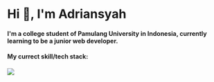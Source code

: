 <h1>Hi 👋, I'm Adriansyah</h1>
<h4>I'm a college student of Pamulang University in Indonesia, currently learning to be a junior web developer.</h4>

<p align="center">
  <h4>My currect skill/tech stack: </h4>
  <a href="https://skillicons.dev">
    <img src="https://skillicons.dev/icons?i=html,css,js,nodejs,express,vue,mongodb" />
  </a>
</p>
